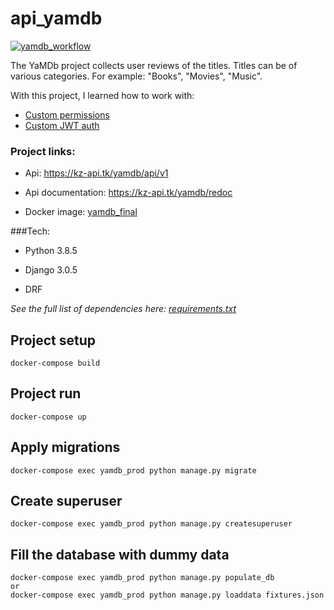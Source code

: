 # api_yamdb

[![yamdb_workflow](https://github.com/KirillZorikov/yamdb_final/workflows/yamdb_workflow/badge.svg)](https://github.com/KirillZorikov/yamdb_final/actions)

The YaMDb project collects user reviews of the titles. 
Titles can be of various categories. For example: "Books", "Movies", "Music".

With this project, I learned how to work with:

* [Custom permissions](https://github.com/KirillZorikov/yamdb_final/blob/master/api_users/permissions.py)
* [Custom JWT auth](https://github.com/KirillZorikov/yamdb_final/blob/master/api_users/views.py)

### Project links:

* Api: https://kz-api.tk/yamdb/api/v1

* Api documentation: https://kz-api.tk/yamdb/redoc

* Docker image:
[yamdb_final](https://hub.docker.com/repository/docker/kzorikov/yamdb_final)

###Tech:

* Python 3.8.5

* Django 3.0.5 

* DRF

*See the full list of dependencies here: [requirements.txt](https://github.com/KirillZorikov/yamdb_final/blob/master/requirements.txt)*

## Project setup
```
docker-compose build
```

## Project run
```
docker-compose up
```

## Apply migrations
```
docker-compose exec yamdb_prod python manage.py migrate
```

## Create superuser
```
docker-compose exec yamdb_prod python manage.py createsuperuser
```

## Fill the database with dummy data
```
docker-compose exec yamdb_prod python manage.py populate_db
or
docker-compose exec yamdb_prod python manage.py loaddata fixtures.json
```

